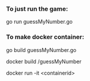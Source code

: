 ### To just run the game:
go run guessMyNumber.go

### To make docker container:
go build guessMyNumber.go

docker build /guessMyNumber

docker run -it &lt;containerid&gt;
